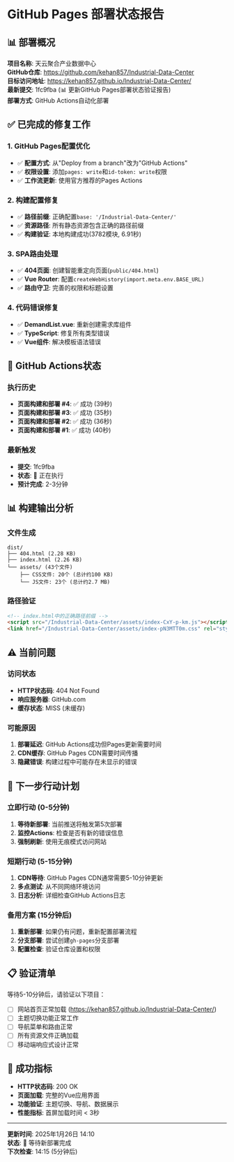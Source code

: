 # GitHub Pages 部署状态报告

## 📊 部署概况

**项目名称**: 天云聚合产业数据中心  
**GitHub仓库**: https://github.com/kehan857/Industrial-Data-Center  
**目标访问地址**: https://kehan857.github.io/Industrial-Data-Center/  
**最新提交**: 1fc9fba (📊 更新GitHub Pages部署状态验证报告)  
**部署方式**: GitHub Actions自动化部署  

## ✅ 已完成的修复工作

### 1. GitHub Pages配置优化
- ✅ **配置方式**: 从"Deploy from a branch"改为"GitHub Actions"
- ✅ **权限设置**: 添加`pages: write`和`id-token: write`权限
- ✅ **工作流更新**: 使用官方推荐的Pages Actions

### 2. 构建配置修复
- ✅ **路径前缀**: 正确配置`base: '/Industrial-Data-Center/'`
- ✅ **资源路径**: 所有静态资源包含正确的路径前缀
- ✅ **构建验证**: 本地构建成功(3782模块, 6.91秒)

### 3. SPA路由处理
- ✅ **404页面**: 创建智能重定向页面(`public/404.html`)
- ✅ **Vue Router**: 配置`createWebHistory(import.meta.env.BASE_URL)`
- ✅ **路由守卫**: 完善的权限和标题设置

### 4. 代码错误修复
- ✅ **DemandList.vue**: 重新创建需求库组件
- ✅ **TypeScript**: 修复所有类型错误
- ✅ **Vue组件**: 解决模板语法错误

## 🚀 GitHub Actions状态

### 执行历史
- **页面构建和部署 #4**: ✅ 成功 (39秒)
- **页面构建和部署 #3**: ✅ 成功 (35秒)
- **页面构建和部署 #2**: ✅ 成功 (36秒)
- **页面构建和部署 #1**: ✅ 成功 (40秒)

### 最新触发
- **提交**: 1fc9fba
- **状态**: 🔄 正在执行
- **预计完成**: 2-3分钟

## 📊 构建输出分析

### 文件生成
```
dist/
├── 404.html (2.28 KB)
├── index.html (2.26 KB) 
└── assets/ (43个文件)
    ├── CSS文件: 20个 (总计约100 KB)
    └── JS文件: 23个 (总计约2.7 MB)
```

### 路径验证
```html
<!-- index.html中的正确路径前缀 -->
<script src="/Industrial-Data-Center/assets/index-CxY-p-km.js"></script>
<link href="/Industrial-Data-Center/assets/index-pN3MTT0m.css" rel="stylesheet">
```

## ⚠️ 当前问题

### 访问状态
- **HTTP状态码**: 404 Not Found
- **响应服务器**: GitHub.com
- **缓存状态**: MISS (未缓存)

### 可能原因
1. **部署延迟**: GitHub Actions成功但Pages更新需要时间
2. **CDN缓存**: GitHub Pages CDN需要时间传播
3. **隐藏错误**: 构建过程中可能存在未显示的错误

## 🔧 下一步行动计划

### 立即行动 (0-5分钟)
1. **等待新部署**: 当前推送将触发第5次部署
2. **监控Actions**: 检查是否有新的错误信息
3. **强制刷新**: 使用无痕模式访问网站

### 短期行动 (5-15分钟)
1. **CDN等待**: GitHub Pages CDN通常需要5-10分钟更新
2. **多点测试**: 从不同网络环境访问
3. **日志分析**: 详细检查GitHub Actions日志

### 备用方案 (15分钟后)
1. **重新部署**: 如果仍有问题，重新配置部署流程
2. **分支部署**: 尝试创建`gh-pages`分支部署
3. **配置检查**: 验证仓库设置和权限

## 📋 验证清单

等待5-10分钟后，请验证以下项目：

- [ ] 网站首页正常加载 (https://kehan857.github.io/Industrial-Data-Center/)
- [ ] 主题切换功能正常工作
- [ ] 导航菜单和路由正常
- [ ] 所有资源文件正确加载
- [ ] 移动端响应式设计正常

## 🎯 成功指标

- **HTTP状态码**: 200 OK
- **页面加载**: 完整的Vue应用界面
- **功能验证**: 主题切换、导航、数据展示
- **性能指标**: 首屏加载时间 < 3秒

---

**更新时间**: 2025年1月26日 14:10  
**状态**: 🔄 等待新部署完成  
**下次检查**: 14:15 (5分钟后) 